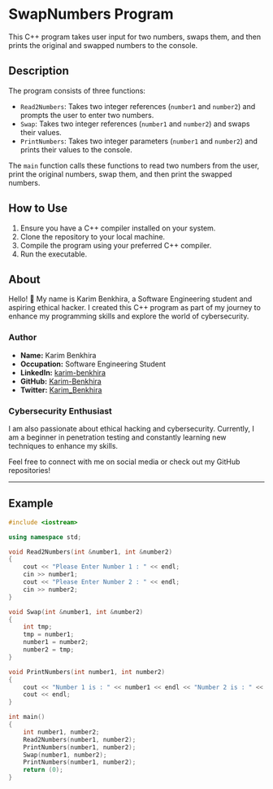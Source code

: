 # SwapNumbers Program

This C++ program takes user input for two numbers, swaps them, and then prints the original and swapped numbers to the console.

## Description

The program consists of three functions:
- `Read2Numbers`: Takes two integer references (`number1` and `number2`) and prompts the user to enter two numbers.
- `Swap`: Takes two integer references (`number1` and `number2`) and swaps their values.
- `PrintNumbers`: Takes two integer parameters (`number1` and `number2`) and prints their values to the console.

The `main` function calls these functions to read two numbers from the user, print the original numbers, swap them, and then print the swapped numbers.

## How to Use

1. Ensure you have a C++ compiler installed on your system.
2. Clone the repository to your local machine.
3. Compile the program using your preferred C++ compiler.
4. Run the executable.

## About

Hello! 👋 My name is Karim Benkhira, a Software Engineering student and aspiring ethical hacker. I created this C++ program as part of my journey to enhance my programming skills and explore the world of cybersecurity.

### Author

- **Name:** Karim Benkhira
- **Occupation:** Software Engineering Student
- **LinkedIn:** [karim-benkhira](https://linkedin.com/in/karim-benkhira-206597224)
- **GitHub:** [Karim-Benkhira](https://github.com/Karim-Benkhira)
- **Twitter:** [Karim_Benkhira](https://twitter.com/Karim_Benkhira)

### Cybersecurity Enthusiast

I am also passionate about ethical hacking and cybersecurity. Currently, I am a beginner in penetration testing and constantly learning new techniques to enhance my skills.

Feel free to connect with me on social media or check out my GitHub repositories!

---

## Example

```cpp
#include <iostream>

using namespace std;

void Read2Numbers(int &number1, int &number2)
{
    cout << "Please Enter Number 1 : " << endl;
    cin >> number1;
    cout << "Please Enter Number 2 : " << endl;
    cin >> number2;
}

void Swap(int &number1, int &number2)
{
    int tmp;
    tmp = number1;
    number1 = number2;
    number2 = tmp;
}

void PrintNumbers(int number1, int number2)
{
    cout << "Number 1 is : " << number1 << endl << "Number 2 is : " << number2 << endl;
    cout << endl;
}

int main()
{
    int number1, number2;
    Read2Numbers(number1, number2);
    PrintNumbers(number1, number2);
    Swap(number1, number2);
    PrintNumbers(number1, number2);
    return (0);
}
